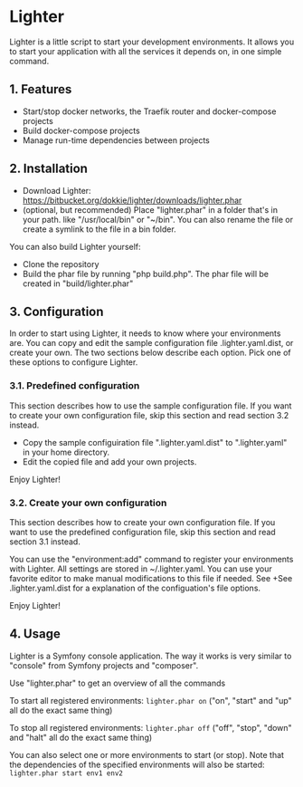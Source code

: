# Lighter

Lighter is a little script to start your development environments. It allows you to start your application with all the
services it depends on, in one simple command.

## 1. Features

* Start/stop docker networks, the Traefik router and docker-compose projects
* Build docker-compose projects
* Manage run-time dependencies between projects

## 2. Installation

* Download Lighter: https://bitbucket.org/dokkie/lighter/downloads/lighter.phar
* (optional, but recommended) Place "lighter.phar" in a folder that's in your path.
  like "/usr/local/bin" or "~/bin". You can also rename the file or create a
  symlink to the file in a bin folder.

You can also build Lighter yourself:

* Clone the repository
* Build the phar file by running "php build.php". The phar file will be created in "build/lighter.phar"

## 3. Configuration

In order to start using Lighter, it needs to know where your environments are. You can copy and edit the sample
configuration file .lighter.yaml.dist, or create your own. The two sections below describe each option. Pick
one of these options to configure Lighter.   

### 3.1. Predefined configuration

This section describes how to use the sample configuration file. If you want to create your own configuration file,
skip this section and read section 3.2 instead. 

* Copy the sample configuiration file ".lighter.yaml.dist" to ".lighter.yaml" in your home directory.
* Edit the copied file and add your own projects.

Enjoy Lighter!

### 3.2. Create your own configuration

This section describes how to create your own configuration file. If you want to use the predefined configuration file,
skip this section and read section 3.1 instead. 

You can use the "environment:add" command to register your environments with Lighter. All settings are stored in
~/.lighter.yaml. You can use your favorite editor to make manual modifications to this file if needed. See
+See .lighter.yaml.dist for a explanation of the configuation's file options. 

Enjoy Lighter!

## 4. Usage

Lighter is a Symfony console application. The way it works is very similar to
"console" from Symfony projects and "composer".

Use "lighter.phar" to get an overview of all the commands

To start all registered environments: `lighter.phar on` ("on", "start" and "up" all
 do the exact same thing)

To stop all registered environments: `lighter.phar off` ("off", "stop", "down" and
"halt" all do the exact same thing)

You can also select one or more environments to start (or stop). Note that the
dependencies of the specified environments will also be started: `lighter.phar start
env1 env2`   
